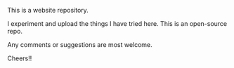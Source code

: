 This is a website repository.

I experiment and upload the things I have tried here.
This is an open-source repo. 

Any comments or suggestions are most welcome.

Cheers!!
